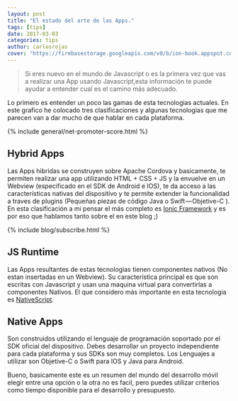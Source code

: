 ```yaml
---
layout: post
title: "El estado del arte de las Apps."
tags: [tips]
date: 2017-03-03
categories: tips
author: carlosrojas
cover: "https://firebasestorage.googleapis.com/v0/b/ion-book.appspot.com/o/posts%2F2017-03-03-estado-de-las-apps-hibridas%2F1-Pq2S2TRqVpSnurkKnhKbZw-squashed.png?alt=media&token=903f513a-3e48-4494-ad88-ca745cb048ab"
---
```

> Si eres nuevo en el mundo de Javascript o es la primera vez que vas a realizar una App usando Javascript,esta información te puede ayudar a entender cual es el camino más adecuado.

Lo primero es entender un poco las gamas de esta tecnologias actuales. En este grafico he colocado tres clasificaciones y algunas tecnologias que me parecen van a dar mucho de que hablar en cada plataforma.

<amp-img width="750" height="422" layout="responsive" src="https://firebasestorage.googleapis.com/v0/b/ion-book.appspot.com/o/posts%2F2017-03-03-estado-de-las-apps-hibridas%2F1-Pq2S2TRqVpSnurkKnhKbZw-squashed.png?alt=media&token=903f513a-3e48-4494-ad88-ca745cb048ab"></amp-img>

{% include general/net-promoter-score.html %} 

## Hybrid Apps

Las Apps hibridas se construyen sobre Apache Cordova y basicamente, te permiten realizar una app utilizando HTML + CSS + JS y la envuelve en un Webview (especificado en el SDK de Android e IOS), te da acceso a las características nativas del dispositivo y te permite extender la funcionalidad a traves de plugins (Pequeñas piezas de código Java o Swift — Objetive-C ). En esta clasificación a mi pensar el más completo es [Ionic Framework](http://ionicframework.com/) y es por eso que hablamos tanto sobre el en este blog ;)

{% include blog/subscribe.html %}

## JS Runtime

Las Apps resultantes de estas tecnologias tienen componentes nativos (No estan insertadas en un Webview). Su característica principal es que son escritas con Javascript y usan una maquina virtual para convertirlas a componentes Nativos. El que considero más importante en esta tecnologia es [NativeScript](https://www.nativescript.org/).

## Native Apps

Son construidos utilizando el lenguaje de programación soportado por el SDK oficial del dispositivo. Debes desarrollar un proyecto independiente para cada plataforma y sus SDKs son muy completos. Los Lenguajes a utilizar son Objetive-C o Swift para IOS y Java para Android.

Bueno, basicamente este es un resumen del mundo del desarrollo móvil elegir entre una opción o la otra no es facil, pero puedes utilizar criterios como tiempo disponible para el desarrollo y presupuesto.


